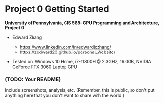 Project 0 Getting Started
====================

**University of Pennsylvania, CIS 565: GPU Programming and Architecture, Project 0**

* Edward Zhang
  * https://www.linkedin.com/in/edwardjczhang/
  * https://zedward23.github.io/personal_Website/
 
* Tested on: Windows 10 Home, i7-11800H @ 2.3GHz, 16.0GB, NVIDIA GeForce RTX 3060 Laptop GPU

### (TODO: Your README)

Include screenshots, analysis, etc. (Remember, this is public, so don't put
anything here that you don't want to share with the world.)

